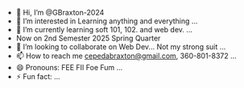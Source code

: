 - 👋 Hi, I’m @GBraxton-2024
- 👀 I’m interested in Learning anything and everything ...
- 🌱 I’m currently learning soft 101, 102. and web dev. ...
- Now on 2nd Semester 2025 Spring Quarter
- 💞️ I’m looking to collaborate on Web Dev... Not my strong suit ...
- 📫 How to reach me cepedabraxton@gmail.com, 360-801-8372 ...
- 😄 Pronouns: FEE FII Foe Fum ...
- ⚡ Fun fact: ...

<!---
GBraxton-2024/GBraxton-2024 is a ✨ special ✨ repository because its `README.md` (this file) appears on your GitHub profile.
You can click the Preview link to take a look at your changes.
--->
